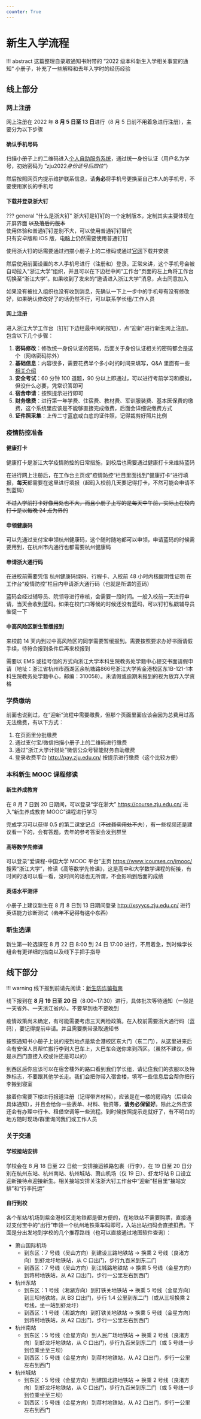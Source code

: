 ```yaml
---
counter: True
---
```


# 新生入学流程

!!! abstract
    这篇整理自录取通知书附带的 ”2022 级本科新生入学相关事宜的通知“ 小册子，补充了一些解释和去年入学时的经历经验

## 线上部分
### 网上注册
网上注册在 2022 年 **8 月 5 日至 13 日**进行（8 月 5 日前不用着急进行注册），主要分为以下步骤
#### 确认手机号码
扫描小册子上的二维码进入[个人自助服务系统](https://zjuam.zju.edu.cn/zjuam-main/)，通过统一身份认证（用户名为学号，初始密码为 ”zju2022*身份证号后四位*“）

然后按照网页内提示维护联系信息，请**务必**将手机号更换至自己本人的手机号，不要使用家长的手机号

#### 下载并登录浙大钉
??? general "什么是浙大钉"
    浙大钉是钉钉的一个定制版本，定制其实主要体现在开屏界面 ~~以及落后的版本~~  
    使用体验和普通钉钉差别不大，可以使用普通钉钉替代  
    只有安卓版和 iOS 版，电脑上仍然需要使用普通钉钉

使用浙大钉的话需要通过扫描小册子上的二维码或通过[官网](http://my.zju.edu.cn/_s4/main.psp)下载并安装

然后使用前面设置的本人手机号进行（注册和）登录。正常来讲，这个手机号会被自动拉入“浙江大学”组织，并且可以在下边栏中间“工作台”页面的左上角将工作台切换至“浙江大学”。如果收到了发来的“邀请进入浙江大学”消息，点击同意加入

如果没有被拉入组织也没有收到消息，先确认一下上一步中的手机号有没有修改好，如果确认修改好了的话仍然不行，可以联系学长组/工作人员

#### 网上注册
进入浙江大学工作台（钉钉下边栏最中间的按钮），点“迎新”进行新生网上注册。包含以下几个步骤：

1. **密码修改**：修改统一身份认证的密码，后面关于身份认证相关的密码都会是这个（网络密码除外）
2. **基础信息**：内容很多，需要花费半个多小时的时间来填写，Q&A 里面有一些[相关介绍](qa/#q_7)
3. **安全考试**：60 分钟 100 道题，90 分以上即通过，可以进行考前学习和模拟，但没什么必要，凭常识答即可
4. **宿舍申请**：按照提示进行即可
5. **财务缴费**：进行第一年学费、住宿费、教材费、军训服装费、基本医保费的缴费，这个系统里应该是不能够直接完成缴费，后面会详细说缴费方式
6. **证件照采集**：上传二寸蓝底或白底的证件照，记得裁剪好照片比例

### 疫情防控准备
#### 健康打卡
健康打卡是浙江大学疫情防控的日常措施，到校后也需要通过健康打卡来维持蓝码

在进行网上注册后，在工作台主页或”疫情防控“栏目里面找到”健康打卡“进行填报，**每天**都需要在这里进行填报（起码入校前几天要记得打卡，不然可能会申请不到蓝码）

~~不过入学前打卡好像用处也不大，而且小册子上写的是每天中午前，实际上在校内打卡是以每晚 24 点为界的~~

#### 申领健康码
可以先通过支付宝申领杭州健康码，这个随时随地都可以申领，申请蓝码的时候需要用到，在杭州市内通行也都需要杭州健康码

#### 申请浙大通行码
在进校前需要凭借 杭州健康码绿码、行程卡、入校前 48 小时内核酸阴性证明 在工作台“疫情防控”栏目内申请浙大通行码（也就是所谓的蓝码）

蓝码会经过辅导员、院领导进行审核，会需要一段时间。一般入校前一天进行申请，当天会收到蓝码。如果在校门口等候的时候还没有蓝码，可以钉钉私戳辅导员催促一下

#### 中高风险区新生暂缓报到
来校前 14 天内到过中高风险区的同学需要暂缓报到。需要按照要求办好书面请假手续，待符合报到条件后再来校报到

需要以 EMS 或挂号信的方式向浙江大学本科生院教务处学籍中心提交书面请假申请（地址：浙江省杭州市西湖区余杭塘路866号浙江大学紫金港校区东1B-121-1本科生院教务处学籍中心，邮编：310058）。未请假或逾期未报到的视为放弃入学资格

### 学费缴纳
前面也说到过，在“迎新”流程中需要缴费，但那个页面里面应该会因为总费用过高无法缴费，有以下方式：

1. 在页面里分批缴费
2. 通过支付宝/微信扫描小册子上的二维码进行缴费
3. 通过“浙江大学计财处”微信公众号智能财务自助缴费
4. 登录收费平台 http://pay.zju.edu.cn/ 按提示进行缴费（这个比较方便）

### 本科新生 MOOC 课程修读
#### 新生养成教育
在 8 月 7 日到 20 日期间，可以登录“学在浙大” https://course.zju.edu.cn/ 进入“新生养成教育 MOOC”课程进行学习

完成学习可以获得 0.5 的第二课堂记点（~~不过其实用处不大~~），有一些视频还是建议看一下的，会有答题，去年的参考答案会发到群里

#### 高等数学先修课
可以登录“爱课程-中国大学 MOOC 平台”主页 https://www.icourses.cn/imooc/ 搜索“浙江大学”，修读《高等数学先修课》，这是高中和大学数学课程的衔接，有时间的话可以看一看，没时间的话也无所谓，不会影响到后面的成绩

#### 英语水平测评
小册子上建议新生在 8 月 8 日到 13 日期间登录 http://xsyycs.zju.edu.cn/ 进行英语能力诊断测试（~~去年不记得有这个东西~~）

### 新生选课
新生第一轮选课在 8 月 22 日 8:00 到 24 日 17:00 进行，不用着急，到时候学长组会有更详细的指南以及线下手把手指导

## 线下部分
!!! warning
    线下报到前请先阅读：[新生防诈骗指南](/anti_fraud)

线下报到在 **8 月 19 日至 20 日**（8:00~17:30）进行，具体批次等待通知（一般是一天省外、一天浙江省内）。不要早到也不要晚到

疫情政策尚未确定，有可能需要考虑三天两检政策。在入校前需要浙大通行码（蓝码），要记得提前申请。并且需要携带录取通知书

按照通知书小册子上说的报到地点是紫金港校区东大门（东二门），从这里进来后会有安保人员帮忙搬行李到大巴车上，大巴车会送你来到西区。（虽然不建议，但是从西门直接入校或许还是可以的）

到西区后你应该可以在宿舍楼外的路口看到我们学长组，请记住我们的衣服以及特殊标志，不要跟其他学长走。我们会把你带入宿舍楼，填写一些信息后会帮你把行李搬到寝室

接着你需要下楼进行报道注册（记得带齐材料），应该是在一楼的房间内（后续会具体通知），并且会给你一些表单、材料、物资等，**请务必保留好**。除此之外应该还会有办理中行卡、租借空调等一些流程。到时候按照提示走就好了，有不明白的地方随时现场/群里询问我们或工作人员

### 关于交通
#### 学校接站安排
学校会在 8 月 18 日至 22 日统一安排接运铁路包裹（行李），在 19 日至 20 日分别在杭州东站、杭州南站、杭州城站、萧山机场（仅 19 日）、虾龙圩站 B 口设立迎新接待点迎接新生。相关接站安排关注浙大钉工作台中“迎新”栏目里“接站安排”和“行李托运”

#### 自行到校
各个车站/机场到紫金港校区走地铁都是很方便的，在地铁站不需要购票，直接通过支付宝中的“出行”申领一个杭州地铁乘车码即可，入站出站扫码会直接扣费。下面是分出发地到学校的几个推荐路线（也可以直接通过地图软件查询）：

- 萧山国际机场
    - 到东区：7 号线（吴山方向）到建设三路地铁站 -> 换乘 2 号线（良渚方向）到虾龙圩地铁站，从 C 口出门，步行九百米到东二门
    - 到西区：7 号线（吴山方向）到江城路地铁站 -> 换乘 5 号线（金星方向）到蒋村地铁站，从 A2 口出门，步行一公里左右到西门
- 杭州东站
    - 到东区：1 号线（湘湖方向）到打铁关地铁站 -> 换乘 5 号线（金星方向）到三坝地铁站，从 B3 口出门，步行 1.4 公里到东二门（或从三坝换乘 2 号线，坐一站到虾龙圩）
    - 到西区：1 号线（湘湖方向）到打铁关地铁站 -> 换乘 5 号线（金星方向）到蒋村地铁站，从 A2 口出门，步行一公里左右到西门
- 杭州南站
    - 到东区：5 号线（金星方向）到人民广场地铁站 -> 换乘 2 号线（良渚方向）到虾龙圩地铁站，从 C 口出门，步行九百米到东二门（或 5 号线一步到位乘坐至三坝）
    - 到西区：5 号线（金星方向）到蒋村地铁站，从 A2 口出门，步行一公里左右到西门
- 杭州城站
    - 到东区：5 号线（金星方向）到建国北路地铁站 -> 换乘 2 号线（良渚方向）到虾龙圩地铁站，从 C 口出门，步行九百米到东二门（或 5 号线一步到位乘坐至三坝）
    - 到西区：5 号线（金星方向）到蒋村地铁站，从 A2 口出门，步行一公里左右到西门